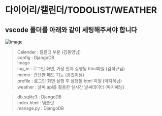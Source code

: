 # 다이어리/캘린더/TODOLIST/WEATHER
## vscode 폴더를 아래와 같이 세팅해주셔야 합니다
![image](https://user-images.githubusercontent.com/109124273/224237717-63b0c277-44db-42f4-81dd-21211356ee22.png)

> Calender : 캘린더 부분 (김동영님) </br>
> config : DjangoDB  </br>
> image  </br>
> log_in : 로그인 화면, 가장 먼저 실행될 html파일 (김석규님)  </br>
> memo : 간단한 메모 기능 (강민이님)  </br>
> profile : 로그인 화면 실행 후 실행될 html 파일 (박지혜님)  </br>
> weather : 날씨 api를 활용한 실시간 날씨데이터 (박지혜님)  </br>

> db.sqlite3 : DjangoDB  </br>
> index.html : 템플릿  </br>
> manage.py : DjangoDB  </br>
